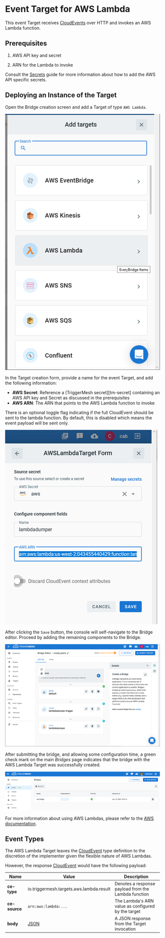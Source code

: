 # Event Target for AWS Lambda

This event Target receives [CloudEvents][ce] over HTTP and invokes an AWS
Lambda function.

## Prerequisites

1. AWS API key and secret

1. ARN for the Lambda to invoke

Consult the [Secrets](../guides/secrets.md) guide for more information about
how to add the AWS API specific secrets.

## Deploying an Instance of the Target

Open the Bridge creation screen and add a Target of type `AWS Lambda`.

![Adding a Lambda Target](../images/aws-targets/aws-lambda-bridge-create-1.png)

In the Target creation form, provide a name for the event Target, and add the following information:

* **AWS Secret**: Reference a [TriggerMesh secret][tm-secret] containing an AWS API key and Secret as discussed in the prerequisites
* **AWS ARN**: The ARN that points to the AWS Lambda function to invoke

There is an optional toggle flag indicating if the full CloudEvent should be sent
to the lambda function. By default, this is disabled which means the event payload
will be sent only.

![AWS Lambda Target form](../images/aws-targets/aws-lambda-bridge-create-2.png)

After clicking the `Save` button, the console will self-navigate to the Bridge editor. Proceed by adding the remaining components to the Bridge.

![Bridge overview](../images/aws-targets/aws-lambda-bridge-create-3.png)

After submitting the bridge, and allowing some configuration time, a green check mark on the main _Bridges_ page indicates that the bridge with the AWS Lambda Target was successfully created.

![Bridge status](../images/bridge-status-green.png)

For more information about using AWS Lambdas, please refer to the [AWS documentation][docs].

## Event Types

The AWS Lambda Target leaves the [CloudEvent][ce] type definition to the discretion of
the implementer given the flexible nature of AWS Lambdas.

However, the response [CloudEvent][ce] would have the following payload:

| Name | Value | Description |
|---|---|---|
|**ce-type**|io.triggermesh.targets.aws.lambda.result|Denotes a response payload from the Lambda function|
|**ce-source**|`arn:aws:lambda:...`|The Lambda's ARN value as configured by the target|
|**body**|[JSON][ce-jsonformat]|A JSON response from the Target invocation|



[ce]: https://cloudevents.io/
[docs]: https://docs.aws.amazon.com/lambda/
[ce-jsonformat]: https://github.com/cloudevents/spec/blob/v1.0/json-format.md
